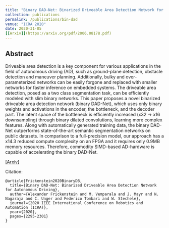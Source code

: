```yaml
---
title: "Binary DAD-Net: Binarized Driveable Area Detection Network for Autonomous Driving"
collection: publications
permalink: /publications/bin-dad
venue: "ICRA 2020"
date: 2020-31-05
[[Arxiv]](https://arxiv.org/pdf/2006.08178.pdf)
---
```


## Abstract
Driveable area detection is a key component for various applications in the field of autonomous driving (AD), such as ground-plane detection, obstacle detection and maneuver planning. Additionally, bulky and over-parameterized networks can be easily forgone and replaced with smaller networks for faster inference on embedded systems. The driveable area detection, posed as a two class segmentation task, can be efficiently modeled with slim binary networks. This paper proposes a novel binarized driveable area detection network (binary DAD-Net), which uses only binary weights and activations in the encoder, the bottleneck, and the decoder part. The latent space of the bottleneck is efficiently increased (x32 -> x16 downsampling) through binary dilated convolutions, learning more complex features. Along with automatically generated training data, the binary DAD-Net outperforms state-of-the-art semantic segmentation networks on public datasets. In comparison to a full-precision model, our approach has a x14.3 reduced compute complexity on an FPGA and it requires only 0.9MB memory resources. Therefore, commodity SIMD-based AD-hardware is capable of accelerating the binary DAD-Net.

[[Arxiv]](https://arxiv.org/pdf/2006.08178.pdf)

Citation:
    
    @article{Frickenstein2020BinaryDB,
      title={Binary DAD-Net: Binarized Driveable Area Detection Network for Autonomous Driving},
      author={Alexander Frickenstein and M. Vemparala and J. Mayr and N. Nagaraja and C. Unger and Federico Tombari and W. Stechele},
      journal={2020 IEEE International Conference on Robotics and Automation (ICRA)},
      year={2020},
      pages={2295-2301}
    }